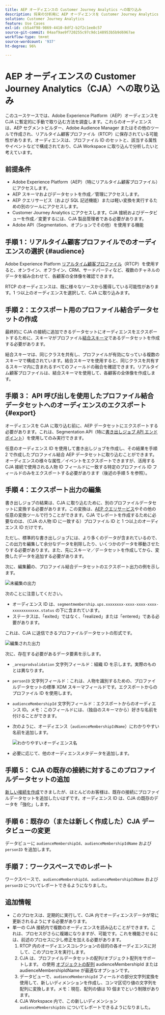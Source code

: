 ```yaml
---
title: AEP オーディエンスの Customer Journey Analytics への取り込み
description: 将来の分析用に AEP オーディエンスを Customer Journey Analytics に取り込む方法を説明します。
solution: Customer Journey Analytics
feature: Use Cases
exl-id: cb5a4f98-9869-4410-8df2-b2f2c1ee8c57
source-git-commit: 04aaf9ae9f720255c97c9dc148953b5b9d6967ae
workflow-type: tm+mt
source-wordcount: '937'
ht-degree: 96%

---
```


# AEP オーディエンスの Customer Journey Analytics（CJA）への取り込み

このユースケースでは、Adobe Experience Platform（AEP）オーディエンスを CJA に暫定的に手動で取り込む方法を調査します。これらのオーディエンスは、AEP セグメントビルダー、Adobe Audience Manager またはその他のツールで作成され、リアルタイム顧客プロファイル（RTCP）に保存されている可能性があります。オーディエンスは、プロファイル ID のセットと、該当する属性やイベントなどで構成されており、CJA Workspace に取り込んで分析したいと考えています。

## 前提条件

* Adobe Experience Platform（AEP）（特にリアルタイム顧客プロファイル）にアクセスします。
* AEP スキーマおよびデータセットを作成／管理にアクセスします。
* AEP クエリサービス（および SQL 記述機能）または軽い変換を実行するための別のツールにアクセスします。
* Customer Journey Analytics にアクセスします。CJA 接続およびデータビューを作成／変更するには、CJA 製品管理者である必要があります。
* Adobe API（Segmentation、オプションでその他）を使用する機能

## 手順 1：リアルタイム顧客プロファイルでのオーディエンスの選択 {#audience}

Adobe Experience Platform [リアルタイム顧客プロファイル](https://experienceleague.adobe.com/docs/experience-platform/profile/home.html?lang=ja)（RTCP）を使用すると、オンライン、オフライン、CRM、サードパーティなど、複数のチャネルのデータを組み合わせて、各顧客の全体像を確認できます。

RTCP のオーディエンスは、既に様々なソースから獲得している可能性があります。1 つ以上のオーディエンスを選択して、CJA に取り込みます。

## 手順 2：エクスポート用のプロファイル結合データセットの作成

最終的に CJA の接続に追加できるデータセットにオーディエンスをエクスポートするために、スキーマがプロファイル[結合スキーマ](https://experienceleague.adobe.com/docs/experience-platform/profile/union-schemas/union-schema.html?lang=ja#understanding-union-schemas)であるデータセットを作成する必要があります。

結合スキーマは、同じクラスを共有し、プロファイルが有効になっている複数のスキーマで構成されています。結合スキーマを使用すると、同じクラスを共有するスキーマ内に含まれるすべてのフィールドの融合を確認できます。リアルタイム顧客プロファイルは、結合スキーマを使用して、各顧客の全体像を作成します。

## 手順 3： API 呼び出しを使用したプロファイル結合データセットへのオーディエンスのエクスポート {#export}

オーディエンスを CJA に取り込む前に、AEP データセットにエクスポートする必要があります。これは、Segmentation API（特に[書き出しジョブ API エンドポイント](https://experienceleague.adobe.com/docs/experience-platform/segmentation/api/export-jobs.html?lang=ja)）を使用してのみ実行できます。

任意のオーディエンス ID を使用して書き出しジョブを作成し、その結果を手順 2 で作成したプロファイル結合 AEP データセットに取り込むことができます。オーディエンスの様々な属性／イベントをエクスポートできますが、活用する CJA 接続で使用される人物 ID フィールドに一致する特定のプロファイル ID フィールドのみをエクスポートする必要があります（後述の手順 5 を参照）。

## 手順 4：エクスポート出力の編集

書き出しジョブの結果は、CJA に取り込むために、別のプロファイルデータセットに変換する必要があります。この変換は、[AEP クエリサービス](https://experienceleague.adobe.com/docs/experience-platform/query/home.html?lang=ja)やその他の任意の変換ツールで行うことができます。CJA でレポートを作成するために必要なのは、（CJA の人物 ID に一致する）プロファイル ID と 1 つ以上のオーディエンス ID だけです。

ただし、標準的な書き出しジョブには、より多くのデータが含まれているので、この出力を編集して余分なデータを削除したり、いくつかのデータを移動させたりする必要があります。また、先にスキーマ／データセットを作成してから、変換したデータを追加する必要があります。

次に、編集&#x200B;**前**&#x200B;の、プロファイル結合データセットのエクスポート出力の例を示します。

![未編集の出力](../assets/export-unedited.png)

次のことに注意してください。

* オーディエンス ID は、`segmentmembership.ups.xxxxxxxx-xxxx-xxxx-xxxx-xxxxxxxxxxxx.status` の下に含まれています。
* ステータスは、「exited」ではなく、「realized」または「entered」である必要があります。

これは、CJA に送信できるプロファイルデータセットの形式です。

![編集された出力](../assets/export-edited.png)

次に、存在する必要があるデータ要素を示します。

* `_aresprodvalidation` 文字列フィールド：組織 ID を示します。実際のものとは異なります。
* `personID` 文字列フィールド：これは、人物を識別するための、プロファイルデータセットの標準 XDM スキーマフィールドです。エクスポートからのプロファイル ID を使用します。
* `audienceMembershipId` 文字列フィールド：エクスポートからのオーディエンス ID。メモ：このフィールドには、（独自のスキーマから）好きな名前を付けることができます。
* 次のように、オーディエンス（`audienceMembershipIdName`）にわかりやすい名前を追加します。

   ![わかりやすいオーディエンス名](../assets/audience-name.png)

* 必要に応じて、他のオーディエンスメタデータを追加します。

## 手順 5： CJA の既存の接続に対するこのプロファイルデータセットの追加

[新しい接続を作成](/help/connections/create-connection.md)できましたが、ほとんどのお客様は、既存の接続にプロファイルデータセットを追加したいはずです。オーディエンス ID は、CJA の既存のデータを「強化」します。

## 手順 6：既存の（または新しく作成した）CJA データビューの変更

データビューに `audienceMembershipId`、`audienceMembershipIdName` および `personID` を追加します。

## 手順 7：ワークスペースでのレポート

ワークスペースで、`audienceMembershipId`、`audienceMembershipIdName` および `personID` についてレポートできるようになりました。

## 追加情報

* このプロセスは、定期的に実行して、CJA 内でオーディエンスデータが常に更新されるようにする必要があります。
* 単一の CJA 接続内で複数のオーディエンスを読み込むことができます。これは、プロセスがさらに複雑になりますが、可能です。これを機能させるには、前述のプロセスに少し修正を加える必要があります。
   1. RTCP 内のオーディエンスコレクションの目的の各オーディエンスに対して、このプロセスを実行します。
   1. CJA は、プロファイルデータセットの配列/オブジェクト配列をサポートします。 の使用 [オブジェクトの配列](https://experienceleague.adobe.com/docs/analytics-platform/using/cja-usecases/object-arrays.html?lang=en) audienceMembershipId または audienceMembershipIdName が最適なオプションです。
   1. データビューで、`audienceMembershipId` フィールドの部分文字列変換を使用して、新しいディメンションを作成し、コンマ区切り値の文字列を配列に変換します。メモ：現在、配列の値は 10 個までという制限があります。
   1. CJA Workspace 内で、この新しいディメンション `audienceMembershipIds` についてレポートできるようになりました。
